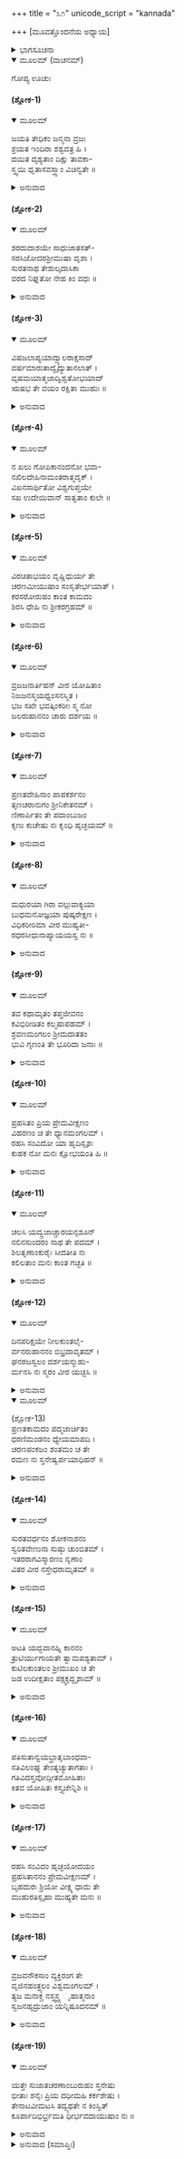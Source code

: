 +++
title = "೩೧"
unicode_script = "kannada"

+++
[ಮೂವತ್ತೊಂದನೆಯ ಅಧ್ಯಾಯ]



<details><summary>ಭಾಗಸೂಚನಾ</summary>

ಗೋಪಿಕಾಗೀತೆ
</details>

<details open><summary>ಮೂಲಮ್ (ವಾಚನಮ್)</summary>

ಗೋಪ್ಯ ಊಚುಃ
</details>

#### (ಶ್ಲೋಕ-1)


<details open><summary>ಮೂಲಮ್</summary>

ಜಯತಿ ತೇಧಿಕಂ ಜನ್ಮನಾ ವ್ರಜಃ  
ಶ್ರಯತ ಇಂದಿರಾ ಶಶ್ವದತ್ರ ಹಿ  ।  
ದಯಿತ ದೃಶ್ಯತಾಂ ದಿಕ್ಷು ತಾವಕಾ-  
ಸ್ತ್ವಯಿ ಧೃತಾಸವಸ್ತ್ವಾಂ ವಿಚಿನ್ವತೇ  ॥
</details>

<details><summary>ಅನುವಾದ</summary>

ಗೋಪಿಯರು ವಿರಹದಿಂದ ಹಾಡುತ್ತಾರೆ — ಪ್ರಿಯಕರನೇ! ಕೃಷ್ಣ! ಮಾಧವ! ನೀನು ಇಲ್ಲಿ ಹುಟ್ಟಿದ ಕಾರಣದಿಂದಲೇ ವೈಕುಂಠಾದಿ ಉತ್ತಮ ಲೋಕಗಳಿಗಿಂತಲೂ ಈ ವ್ರಜದ ಮಹಿಮೆ ಹೆಚ್ಚಾಗಿದೆ. ಅದರಿಂದಲೇ ಸೌಂದರ್ಯದ ನಿಧಿಯಾದ ಸಂಪದ್ಭರಿತಳಾದ ಲಕ್ಷ್ಮೀದೇವಿಯು ವೈಕುಂಠವನ್ನು ಬಿಟ್ಟು ನಿತ್ಯ ನಿರಂತರವಾಗಿ ಇಲ್ಲಿ ವಾಸಮಾಡುತ್ತಿದ್ದಾಳೆ. ಪ್ರಿಯನೇ! ನಿನ್ನ ದಿವ್ಯ ಚರಣಾರವಿಂದಗಳಲ್ಲೇ ಪ್ರಾಣಾರ್ಪಣೆ ಮಾಡಿರುವ ಗೋಪಿಯರಾದ ನಾವು ನಿನ್ನನ್ನು ವನ-ವನಗಳಲ್ಲಿಯೂ ಹುಡುಕುತ್ತಿದ್ದೇವೆ. ದರ್ಶನವಿತ್ತು ಕಾಪಾಡು ಸ್ವಾಮಿ! ॥1॥
</details>

#### (ಶ್ಲೋಕ-2)


<details open><summary>ಮೂಲಮ್</summary>

ಶರದುದಾಶಯೇ ಸಾಧುಜಾತಸತ್-  
ಸರಸಿಜೋದರಶ್ರೀಮುಷಾ ದೃಶಾ  ।  
ಸುರತನಾಥ ತೇಶುಲ್ಕದಾಸಿಕಾ  
ವರದ ನಿಘ್ನತೋ ನೇಹ ಕಿಂ ವಧಃ ॥
</details>

<details><summary>ಅನುವಾದ</summary>

ನಮ್ಮ ಪ್ರೇಮಪೂರ್ಣ ಹೃದಯದ ಸ್ವಾಮಿಯೇ! ನಾವು ನಿನ್ನ ನಿಃಶುಲ್ಕದಾಸಿಯರಾಗಿದ್ದೇವೆ. ಶರತ್ಕಾಲದಲ್ಲಿ ಸರೋವರಗಳಲ್ಲಿ ಸೊಂಪಾಗಿ ಬೆಳೆದಿರುವ ಕಮಲ ಪುಷ್ಪಗಳ ಕಾಂತಿಯನ್ನು ಅಪಹರಿಸುವ ಕಣ್ಣುಗಳಿಂದ ನೀನು ನಮ್ಮನ್ನು ಕೊಲ್ಲುತ್ತಿರುವೆ. ಓ ವರದನೇ! ನಿನ್ನ ನೋಟದಿಂದಲೇ ಕೊಲ್ಲುವುದು ವಧೆಯಲ್ಲವೇ? ಅಸ್ತ್ರಗಳಿಂದ ಕೊಲ್ಲುವುದು ಮಾತ್ರ ವಧೆಯೇ? ॥2॥
</details>

#### (ಶ್ಲೋಕ-3)


<details open><summary>ಮೂಲಮ್</summary>

ವಿಷಜಲಾಪ್ಯಯಾದ್ವ್ಯಾಲರಾಕ್ಷಸಾದ್  
ವರ್ಷಮಾರುತಾದ್ವೈದ್ಯುತಾನಲಾತ್ ।  
ವೃಷಮಯಾತ್ಮಜಾದ್ವಿಶ್ವತೋಭಯಾದ್  
ಋಷಭ ತೇ ವಯಂ ರಕ್ಷಿತಾ ಮುಹುಃ ॥
</details>

<details><summary>ಅನುವಾದ</summary>

ಪುರುಷ ಶ್ರೇಷ್ಠನೇ! ಯಮುನೆಯ ವಿಷಮಿಶ್ರಿತ ಜಲದಿಂದಾದ ಮೃತ್ಯುವಿನಿಂದಲೂ, ಹೆಬ್ಬಾವಿನ ರೂಪದಿಂದ ಬಂದ ಅಘಾಸುರನಿಂದಲೂ, ಇಂದ್ರನು ಕಳುಹಿಸಿದ್ದ ಪ್ರಚಂಡವಾದ ಗಾಳಿ-ಮಳೆ ಸಿಡಿಲುಗಳಿಂದಲೂ, ದಾವಾನಲದಿಂದಲೂ, ವೃಷಭಾಸುರನಿಂದಲೂ, ಮಾಯಾಸುರನ ಮಗನಾದ ತೃಣಾವರ್ತನಿಂದಲೂ ನಮ್ಮನ್ನು ಪದೇ-ಪದೇ ರಕ್ಷಿಸುವ ನೀನು ನಮ್ಮ ಮೇಲೆ ಏಕೆ ದಯೆತೋರುತ್ತಿಲ್ಲ! ॥3॥
</details>

#### (ಶ್ಲೋಕ-4)


<details open><summary>ಮೂಲಮ್</summary>

ನ ಖಲು ಗೋಪಿಕಾನಂದನೋ ಭವಾ-  
ನಖಿಲದೇಹಿನಾಮಂತರಾತ್ಮದೃಕ್ ।  
ವಿಖನಸಾರ್ಥಿತೋ ವಿಶ್ವಗುಪ್ತಯೇ  
ಸಖ ಉದೇಯಿವಾನ್ ಸಾತ್ವತಾಂ ಕುಲೇ ॥
</details>

<details><summary>ಅನುವಾದ</summary>

ನೀನು ಕೇವಲ ಯಶೋದಾನಂದನನೇ ಅಲ್ಲ, ಸಮಸ್ತ ದೇಹಧಾರಿಗಳ ಹೃದಯದಲ್ಲಿ ನೆಲೆಸಿರುವ ಅಂತರ್ಯಾಮಿಯಾಗಿದ್ದು, ಸಾಕ್ಷಿಯಾಗಿರುವೆ. ಓ ಸಖನೇ! ಬ್ರಹ್ಮದೇವರ ಪ್ರಾರ್ಥನೆಯಂತೆ ವಿಶ್ವವನ್ನು ರಕ್ಷಿಸಲಿಕ್ಕಾಗಿ ಸಾತ್ವತವಂಶದಲ್ಲಿ ಅವತರಿಸಿರುವೆ. ॥4॥
</details>

#### (ಶ್ಲೋಕ-5)


<details open><summary>ಮೂಲಮ್</summary>

ವಿರಚಿತಾಭಯಂ ವೃಷ್ಣಿಧುರ್ಯ ತೇ  
ಚರಣಮೀಯುಷಾಂ ಸಂಸೃತೇರ್ಭಯಾತ್  ।  
ಕರಸರೋರುಹಂ ಕಾಂತ ಕಾಮದಂ  
ಶಿರಸಿ ಧೇಹಿ ನಃ ಶ್ರೀಕರಗ್ರಹಮ್  ॥
</details>

<details><summary>ಅನುವಾದ</summary>

ಪ್ರಾಣಕಾಂತನೇ! ವೃಷ್ಣಿ ಶ್ರೇಷ್ಠನೇ! ಜನನ-ಮರಣರೂಪವಾದ ಸಂಸಾರಭಯದಿಂದ ಪೀಡಿತರಾದವರು ಸಂಸಾರದಿಂದ ಮುಕ್ತರಾಗಲು ನಿನ್ನ ಚರಣ ಕಮಲಗಳನ್ನು ಆಶ್ರಯಿಸುತ್ತಾರೆ. ಅಂತಹವರಿಗೆ ನೀನು ಅಭಯಹಸ್ತವನ್ನು ನೀಡುವೆ. ಸಮಸ್ತ ಭಕ್ತರ ಅಭಿಲಾಷೆಗಳನ್ನು ಪೂರ್ಣಗೊಳಿಸಿಕೊಡುವ ಲಕ್ಷ್ಮೀದೇವಿಯ ಪಾಣಿಗ್ರಹಣಮಾಡಿದ ಮತ್ತು ಭಕ್ತರ ವಿಷಯದಲ್ಲಿ ಅಭಯಮುದ್ರೆಯನ್ನು ತೋರುವ ನಿನ್ನ ದಿವ್ಯವಾದ ಕರಕಮಲವನ್ನು ನಮ್ಮ ತಲೆಯ ಮೇಲಿರಿಸು. ॥5॥
</details>

#### (ಶ್ಲೋಕ-6)


<details open><summary>ಮೂಲಮ್</summary>

ವ್ರಜಜನಾರ್ತಿಹನ್ ವೀರ ಯೋಷಿತಾಂ  
ನಿಜಜನಸ್ಮಯಧ್ವಂಸನಸ್ಮಿತ ।  
ಭಜ ಸಖೇ ಭವತ್ಕಿಂಕರೀಃ ಸ್ಮ ನೋ  
ಜಲರುಹಾನನಂ ಚಾರು ದರ್ಶಯ ॥
</details>

<details><summary>ಅನುವಾದ</summary>

ವ್ರಜ ವಾಸಿಗಳ ದುಃಖಗಳನ್ನು ದೂರಮಾಡುವ ವೀರ ಶಿರೋಮಣಿ ಶ್ಯಾಮಸುಂದರನೇ! ನಿನ್ನವರಾದ ಗೋಪಿಯರ ಗರ್ವವನ್ನು ಕ್ಷಣಮಾತ್ರದಲ್ಲಿ ಧ್ವಂಸಮಾಡುವ ಕಿರುನಗೆಯುಳ್ಳವನೇ! ಸೇವಕಿಯರಾದ ನಮ್ಮನ್ನು ಅಂಗೀಕರಿಸು. ದೂರೀಕರಿಸ ಬೇಡ. ಅಬಲೆಯರಾದ ನಮಗೆ ನಿನ್ನ ಮುಖಾರವಿಂದವನ್ನು ತೋರಿಸು. ॥6॥
</details>

#### (ಶ್ಲೋಕ-7)


<details open><summary>ಮೂಲಮ್</summary>

ಪ್ರಣತದೇಹಿನಾಂ ಪಾಪಕರ್ಶನಂ  
ತೃಣಚರಾನುಗಂ ಶ್ರೀನಿಕೇತನಮ್  ।  
ಣಿಣಾರ್ಪಿತಂ ತೇ ಪದಾಂಬುಜಂ  
ಕೃಣು ಕುಚೇಷು ನಃ ಕೃಂಧಿ ಹೃಚ್ಛಯಮ್ ॥
</details>

<details><summary>ಅನುವಾದ</summary>

ಪ್ರಿಯಕರನೇ! ಶರಣಾಗತರಾದವರ ಪಾಪವನ್ನು ಹೋಗಲಾಡಿಸುವಂತಹ, ಹುಲ್ಲನ್ನು ಹಸುಗಳನ್ನು ಅನುಸರಿಸಿ ಹೋಗುವ, ಶ್ರೀಲಕ್ಷ್ಮೀದೇವಿಗೆ ನಿವಾಸಸ್ಥಾನವಾದ, ಸೌಂದರ್ಯ, ಮಾಧುರ್ಯಗಳಿಗೆ ಆವಾಸವಾಗಿರುವ, ಕಾಳಿಯನ ಹೆಡೆಗಳನ್ನು ಮೆಟ್ಟಿ ಅನುಗ್ರಹಿಸಿದ ದಿವ್ಯವಾದ ನಿನ್ನ ಪಾದಪಂಕಜಗಳನ್ನು ನಮ್ಮ ವಕ್ಷಃ ಸ್ಥಳದ ಮೇಲಿರಿಸಿ ನಮ್ಮ ಹೃದಯತಾಪವನ್ನು ಶಾಂತಗೊಳಿಸು. ॥7॥
</details>

#### (ಶ್ಲೋಕ-8)


<details open><summary>ಮೂಲಮ್</summary>

ಮಧುರಯಾ ಗಿರಾ ವಲ್ಗುವಾಕ್ಯಯಾ  
ಬುಧಮನೋಜ್ಞಯಾ ಪುಷ್ಕರೇಕ್ಷಣ ।  
ವಿಧಿಕರೀರಿಮಾ ವೀರ ಮುಹ್ಯತೀ-  
ರಧರಸೀಧುನಾಪ್ಯಾಯಯಸ್ವ ನಃ ॥
</details>

<details><summary>ಅನುವಾದ</summary>

ಕಮಲನಯನ! ನಿನ್ನ ಮಾತು ಅದೆಷ್ಟು ಮಧುರವಾಗಿದೆ. ಮಾತಿನಲ್ಲಿರುವ ಒಂದೊಂದು ಶಬ್ದವೂ, ಒಂದೊಂದು ಅಕ್ಷರವೂ, ಒಂದೊಂದು ವಾಕ್ಯವೂ ಮಧುರಾತಿ ಮಧುರವಾಗಿದೆ. ದೊಡ್ಡ ದೊಡ್ಡ ವಿದ್ವಾಂಸರಿಗೂ ಕೂಡ ಅವು ಮನೋಜ್ಞವಾಗಿವೆ. ಅಂತಹ ನಿನ್ನ ಸುಮಧುರವಾದ ಚೆನ್ನುಡಿಗಳ ರಸಾಸ್ವಾದನೆಯಿಂದ ಮೋಹಗೊಂಡ ನಿನ್ನ ಸೇವಕಿಯರಾದ ನಮಗೆ ನಿನ್ನ ಅಮೃತಕ್ಕಿಂತಲೂ ಮಧುರವಾದ ಅಧರಾಮೃತವನ್ನು ಪಾನಮಾಡಿಸಿ ನಮ್ಮನ್ನು ತೃಪ್ತಿಗೊಳಿಸು. ॥8॥
</details>

#### (ಶ್ಲೋಕ-9)


<details open><summary>ಮೂಲಮ್</summary>

ತವ ಕಥಾಮೃತಂ ತಪ್ತಜೀವನಂ  
ಕವಿಭಿರೀಡಿತಂ ಕಲ್ಮಷಾಪಹಮ್  ।  
ಶ್ರವಣಮಂಗಲಂ ಶ್ರೀಮದಾತತಂ  
ಭುವಿ ಗೃಣಂತಿ ತೇ ಭೂರಿದಾ ಜನಾಃ ॥
</details>

<details><summary>ಅನುವಾದ</summary>

ಪ್ರಭುವೇ! ನಿನ್ನ ಲೀಲೆಯ ಕಥಾಪ್ರಸಂಗಗಳೂ ಅಮೃತ ಸ್ವರೂಪವೇ ಆಗಿವೆ. ವಿರಹದಿಂದ ಪರಿತಪಿಸುತ್ತಿರುವವರಿಗೆ ಅವು ಜೀವನ ಸರ್ವಸ್ವವೇ ಆಗಿವೆ. ದೊಡ್ಡ-ದೊಡ್ಡ ಜ್ಞಾನಿಗಳೂ ಮಹಾಭಕ್ತಕವಿಗಳು ನಿನ್ನ ಚರಿತಾಮೃತವನ್ನು ಹಾಡಿ ಹೊಗಳಿದ್ದಾರೆ. ಚರಿತಾಮೃತದ ಶ್ರವಣಮಾತ್ರದಿಂದಲೇ ಪಾಪವು ಪರಿಹಾರವಾಗುತ್ತದೆ. ಸುಖ-ಸಂಪತ್ತುಗಳು ಪ್ರಾಪ್ತವಾಗುತ್ತವೆ. ನಿನ್ನ ಕಥಾಮೃತವನ್ನು ಲೋಕದಲ್ಲಿ ಪಾನಮಾಡುವಂತಹವರು ಹಿಂದಿನ ಜನ್ಮದಲ್ಲಿ ಬಹಳ ದಾನಗಳನ್ನು ಮಾಡಿದವರಾಗಿರುತ್ತಾರೆ. ಆ ಪುಣ್ಯದಿಂದ ಅವರಿಗೆ ನಿನ್ನ ಕಥಾಮೃತವನ್ನು ಈಗ ಸವಿಯುವ ಯೋಗವುಂಟಾಗಿದೆ. ॥9॥
</details>

#### (ಶ್ಲೋಕ-10)


<details open><summary>ಮೂಲಮ್</summary>

ಪ್ರಹಸಿತಂ ಪ್ರಿಯ ಪ್ರೇಮವೀಕ್ಷಣಂ  
ವಿಹರಣಂ ಚ ತೇ ಧ್ಯಾನಮಂಗಲಮ್ ।  
ರಹಸಿ ಸಂವಿದೋ ಯಾ ಹೃದಿಸ್ಪೃಶಃ  
ಕುಹಕ ನೋ ಮನಃ ಕ್ಷೋಭಯಂತಿ ಹಿ ॥
</details>

<details><summary>ಅನುವಾದ</summary>

ಮಾಯಾಪತಿಯೇ! ಪ್ರಾಣ ಪ್ರಿಯನೇ! ನಿನ್ನ ಪ್ರೇಮಪೂರ್ಣವಾದ ನಗು, ಪ್ರೇಮಪೂರ್ಣವಾದ ನೋಟ, ನಾನಾ ಬಗೆಯ ಕ್ರೀಡೆಗಳು - ಇವೆಲ್ಲವನ್ನು ಸ್ಮರಿಸಿಕೊಂಡು ನಾವು ಆನಂದಪಡುತ್ತಿದ್ದೆವು. ನಿನ್ನನ್ನು ಧ್ಯಾನಿಸುವುದೇ ಮಂಗಳದಾಯಕವಾದುದು. ಅದರ ಫಲವಾಗಿ ನೀನೇ ನಮ್ಮ ಬಳಿಗೆ ಬಂದೆ. ಏಕಾಂತದಲ್ಲಿ ನಮ್ಮೊಡನೆ ಹೃದಯಸ್ಪರ್ಶಿಯಾದ ವಿನೋದದ ಮಾತುಗಳನ್ನಾಡಿದೆ. ಅದೆಲ್ಲವನ್ನು ಈಗ ನೆನೆಸಿಕೊಂಡರೆ ನಮ್ಮ ಮನಸ್ಸು ಕ್ಷೋಭೆಗೊಳ್ಳುತ್ತದೆ. ॥10॥
</details>

#### (ಶ್ಲೋಕ-11)


<details open><summary>ಮೂಲಮ್</summary>

ಚಲಸಿ ಯದ್ವ್ರಜಾಚ್ಚಾರಯನ್ಪಶೂನ್  
ನಲಿನಸುಂದರಂ ನಾಥ ತೇ ಪದಮ್ ।  
ಶಿಲತೃಣಾಂಕುರೈಃ ಸೀದತೀತಿ ನಃ  
ಕಲಿಲತಾಂ ಮನಃ ಕಾಂತ ಗಚ್ಛತಿ ॥
</details>

<details><summary>ಅನುವಾದ</summary>

ಪ್ರಾಣನಾಥನೇ! ನಿನ್ನ ಚರಣಕಮಲಗಳು ಕಮಲಕ್ಕಿಂತಲೂ ಸುಂದರವಾಗಿಯೂ, ಸುಕೋಮಲವಾಗಿಯೂ ಇವೆ. ನೀನು ಹಸುಗಳನ್ನು ಹೊಡೆದುಕೊಂಡು ವ್ರಜದಿಂದ ಹೊರಟೊಡನೆಯೇ ನಮಗೆ ನಿನ್ನ ಮೃದುವಾದ ಕಾಲುಗಳದೇ ಯೋಚನೆ. ಹಾದಿಯಲ್ಲಿರುವ ನೊರಜುಕಲ್ಲುಗಳಿಂದಲೂ, ಹುಲ್ಲಿನ ಕೂಳೆಗಳಿಂದಲೂ ನಿನ್ನ ಮೃದುವಾದ ಕಾಲುಗಳಿಗೆ ಎಷ್ಟು ನೋವಾಗುವುದೋ ಎಂದು ನಾವು ಪರಿತಪಿಸುತ್ತೇವೆ. ನಮ್ಮ ಮನಸ್ಸು ಬಹಳವಾಗಿ ಕಳವಳಿಸುತ್ತದೆ. ॥11॥
</details>

#### (ಶ್ಲೋಕ-12)


<details open><summary>ಮೂಲಮ್</summary>

ದಿನಪರಿಕ್ಷಯೇ ನೀಲಕುಂತಲೈ-  
ರ್ವನರುಹಾನನಂ ಬಿಭ್ರದಾವೃತಮ್ ।  
ಘನರಜಸ್ವಲಂ ದರ್ಶಯನ್ಮುಹು-  
ರ್ಮನಸಿ ನಃ ಸ್ಮರಂ ವೀರ ಯಚ್ಛಸಿ ॥
</details>

<details><summary>ಅನುವಾದ</summary>

ವೀರಪ್ರಿಯತಮನೇ! ಸಾಯಂಕಾಲವಾಗುತ್ತಲೇ ನೀನು ಹಸುಗಳೊಡನೆ ವ್ರಜಕ್ಕೆ ಹಿಂದಿರುಗುವಾಗ ನಿನ್ನ ಸುಂದರವಾದ ಮುಖಕಮಲವು ಕಪ್ಪಾದ ಗುಂಗುರು ಕೂದಲುಗಳಿಂದಲೂ, ಗೋಧೂಳಿಯಿಂದಲೂ ವ್ಯಾಪ್ತವಾಗಿ ಅತ್ಯಂತ ಶೋಭಾಯಮಾನವಾಗಿ ಕಾಣುತ್ತದೆ. ಅಂತಹ ಸುಂದರವಾದ ಮುಖಾರವಿಂದವನ್ನು ತೋರುತ್ತಾ ನೀನು ನಮ್ಮ ಹೃದಯದಲ್ಲಿ - ನಿನ್ನನ್ನು ಸೇರಬೇಕೆಂಬ ಆಕಾಂಕ್ಷೆಯನ್ನು ಉಂಟು ಮಾಡುತ್ತಿರುವೆ. ॥12॥
</details>

<details open><summary>ಮೂಲಮ್</summary>

(ಶ್ಲೋಕ-13)  
ಪ್ರಣತಕಾಮದಂ ಪದ್ಮಜಾರ್ಚಿತಂ  
ಧರಣಿಮಂಡನಂ ಧ್ಯೇಯಮಾಪದಿ  ।  
ಚರಣಪಂಕಜಂ ಶಂತಮಂ ಚ ತೇ  
ರಮಣ ನಃ ಸ್ತನೇಷ್ವರ್ಪಯಾಧಿಹನ್ ॥
</details>

<details><summary>ಅನುವಾದ</summary>

ಪ್ರಿಯತಮನೇ! ನೀನೊಬ್ಬನೇ ನಮ್ಮ ಸಮಸ್ತವಾದ ಪೀಡೆಗಳನ್ನೂ ಪರಿಹರಿಸಲು ಸಮರ್ಥನಾಗಿರುವೆ. ನಿನ್ನ ಚರಣಕಮಲಗಳು ಶರಣಾಗತ ಭಕ್ತರ ಸಮಸ್ತ ಅಭಿಲಾಷೆಗಳನ್ನು ಈಡೇರಿಸುವಂತಹವುಗಳು. ಸಾಕ್ಷಾತ್ ಲಕ್ಷ್ಮೀಯೇ ಅವುಗಳನ್ನು ಸೇವಿಸುತ್ತಾಳೆ ಮತ್ತು ಭೂಮಂಡಲಕ್ಕೆ ಅಲಂಕಾರ ಪ್ರಾಯವಾಗಿವೆ. ಆಪತ್ತಿನ ಸಮಯದಲ್ಲಿ ನಿನ್ನ ಪಾದಾರವಿಂದಗಳನ್ನು ಧ್ಯಾನಿಸಿದರೆ ಸಮಸ್ತವಾದ ಆಪತ್ತುಗಳೂ ದೂರವಾಗುತ್ತವೆ. ಇಂತಹ ಕಲ್ಯಾಣಸ್ವರೂಪವಾದ ನಿನ್ನ ಚರಣಕಮಲಗಳನ್ನು ನಮ್ಮ ವಕ್ಷಃಸ್ಥಳದಲ್ಲಿರಿಸಿ ಹೃದಯದ ವ್ಯಥೆಯನ್ನು ಶಾಂತಗೊಳಿಸು. ॥13॥
</details>

#### (ಶ್ಲೋಕ-14)


<details open><summary>ಮೂಲಮ್</summary>

ಸುರತವರ್ಧನಂ ಶೋಕನಾಶನಂ  
ಸ್ವರಿತವೇಣುನಾ ಸುಷ್ಠು ಚುಂಬಿತಮ್ ।  
ಇತರರಾಗವಿಸ್ಮಾರಣಂ ನೃಣಾಂ  
ವಿತರ ವೀರ ನಸ್ತೇಧರಾಮೃತಮ್  ॥
</details>

<details><summary>ಅನುವಾದ</summary>

ವೀರಶಿರೋಮಣಿಯೇ! ನಿನ್ನ ಅಧರಾಮೃತವು ನಿನ್ನನ್ನು ಸೇರುವ ಆಕಾಂಕ್ಷೆಯನ್ನು ಹೆಚ್ಚಿಸುವಂತಹುದು. ಅದು ವಿರಹಜನ್ಯ ಸಮಸ್ತ ಶೋಕ-ಸಂತಾಪಗಳನ್ನು ನಾಶಮಾಡಿಬಿಡುತ್ತದೆ. ಆ ಮುರಳಿಯು ಅದನ್ನು ಚೆನ್ನಾಗಿ ಪಾನ ಮಾಡುತ್ತಾ ಇರುತ್ತದೆ. ಒಮ್ಮೆ ಅದನ್ನು ಕುಡಿದ ಜನರಿಗೆ ಬೇರಾವ ಆಸಕ್ತಿಯೂ ನೆನಪೇ ಇರುವುದಿಲ್ಲ. ಅಂತಹ ನಿನ್ನ ಅಧರಾಮೃತವನ್ನು ನಮಗೆ ದಯಪಾಲಿಸು. ॥14॥
</details>

#### (ಶ್ಲೋಕ-15)


<details open><summary>ಮೂಲಮ್</summary>

ಅಟತಿ ಯದ್ಭವಾನಹ್ನಿ ಕಾನನಂ  
ತ್ರುಟಿರ್ಯುಗಾಯತೇ ತ್ವಾಮಪಶ್ಯತಾಮ್ ।  
ಕುಟಿಲಕುಂತಲಂ ಶ್ರೀಮುಖಂ ಚ ತೇ  
ಜಡ ಉದೀಕ್ಷತಾಂ ಪಕ್ಷ್ಮಕೃದ್ದೃಶಾಮ್  ॥
</details>

<details><summary>ಅನುವಾದ</summary>

ಪ್ರಾಣಪ್ರಿಯನೆ! ಹಗಲಿನಲ್ಲಿ ನೀನು ಹಸುಗಳನ್ನು ಮೇಯಿಸಲು ವನಕ್ಕೆ ಹೋದಾಗ, ನಿನ್ನನ್ನು ನೋಡದೆ ನಮಗೆ ಒಂದೊಂದು ಕ್ಷಣವು ಯುಗದಂತೆ ಕಾಣುತ್ತದೆ. ಸಾಯಂಕಾಲವಾಗುತ್ತಲೇ ಮರಳಿದಾಗ, ಗುಂಗುರು ಕೂದಲುಗಳಿಂದ ಕೂಡಿದ ನಿನ್ನ ಪರಮ ಸುಂದರ ಮುಖಾರವಿಂದವನ್ನು ನೋಡುತ್ತಾ ಇರುವಾಗ ರೆಪ್ಪೆಗಳು ಮುಚ್ಚಿಕೊಳ್ಳುವುದು ನಮಗೆ ತುಂಬಾ ಮುಜುಗರವಾಗುತ್ತದೆ. ಈ ಕಣ್ಣುಗಳ ರೆಪ್ಪೆಗಳನ್ನು ನಿರ್ಮಿಸಿದ ಬ್ರಹ್ಮನು ಮೂರ್ಖನೇ ಆಗಿದ್ದಾನೆ ಎಂದೆನಿಸುತ್ತದೆ. ॥15॥
</details>

#### (ಶ್ಲೋಕ-16)


<details open><summary>ಮೂಲಮ್</summary>

ಪತಿಸುತಾನ್ವಯಭ್ರಾತೃಬಾಂಧವಾ-  
ನತಿವಿಲಂಘ್ಯ ತೇಂತ್ಯಚ್ಯುತಾಗತಾಃ  ।  
ಗತಿವಿದಸ್ತವೋದ್ಗೀತಮೋಹಿತಾಃ  
ಕಿತವ ಯೋಷಿತಃ ಕಸ್ತ್ಯಜೇನ್ನಿಶಿ ॥
</details>

<details><summary>ಅನುವಾದ</summary>

ಕಪಟಿಯಾದ ಅಚ್ಯುತನೇ! ಕಪಟನಾಟಕ ಸೂತ್ರಧಾರಿಯೇ! ನಾವು ನಮ್ಮ ಪತಿ-ಪುತ್ರರನ್ನೂ, ಸಹೋದರರನ್ನು, ಬಂಧುಗಳನ್ನು, ಕುಲ ಪರಿವಾರವನ್ನು ತ್ಯಜಿಸಿ, ಅವರ ಆಜ್ಞೆಯನ್ನು ಉಲ್ಲಂಘಿಸಿ ನಿನ್ನ ವೇಣುಗಾನದಿಂದ ಆಕರ್ಷಿಸಲ್ಪಟ್ಟವರಾಗಿ, ಕೊಳಲಿನ ಧ್ವನಿಯಿಂದಲೇ ನೀನಿಲ್ಲಿರುವೆ ಎಂಬುದನ್ನು ತಿಳಿದುಕೊಂಡು ಆ ಧ್ವನಿಯನ್ನೇ ಅನುಸರಿಸಿ ನಿನ್ನ ಬಳಿಗೆ ಬಂದೆವು. ಹೀಗೆ ರಾತ್ರಿಯ ಸಮಯದಲ್ಲಿ ಬಂದಿರುವ ಯುವತಿಯರನ್ನು ನೀನಲ್ಲದೆ ಬೇರೆ ಯಾರು ತ್ಯಜಿಸಿಹೋಗುತ್ತಾರೆ? ॥16॥
</details>

#### (ಶ್ಲೋಕ-17)


<details open><summary>ಮೂಲಮ್</summary>

ರಹಸಿ ಸಂವಿದಂ ಹೃಚ್ಛಯೋದಯಂ  
ಪ್ರಹಸಿತಾನನಂ ಪ್ರೇಮವೀಕ್ಷಣಮ್  ।  
ಬೃಹದುರಃ ಶ್ರಿಯೋ ವೀಕ್ಷ್ಯ ಧಾಮ ತೇ  
ಮುಹುರತಿಸ್ಪೃಹಾ ಮುಹ್ಯತೇ ಮನಃ ॥
</details>

<details><summary>ಅನುವಾದ</summary>

ಪ್ರಿಯಕರನೇ! ನೀನು ಏಕಾಂತದಲ್ಲಿ ನಮ್ಮೊಡನೆ ಆಡುತ್ತಿದ್ದ ಪ್ರೇಮಪ್ರಚೋದಕವಾದ ಸರಸ-ಸಲ್ಲಾಪದ ಮಾತುಗಳನ್ನು, ಪ್ರೇಮಪೂರ್ವಕವಾದ ನಿನ್ನ ವೀಕ್ಷಣವನ್ನು, ಮಂದಹಾಸದಿಂದ ಕೂಡಿದ ನಿನ್ನ ಸುಂದರವಾದ ಮುಖಾರವಿಂದವನ್ನು, ಲಕ್ಷ್ಮಿಗೆ ನಿವಾಸಸ್ಥಾನವಾದ ನಿನ್ನ ವಿಶಾಲವಾದ ವಕ್ಷಃಸ್ಥಳವನ್ನು ಸ್ಮರಿಸಿಕೊಂಡು ಮುಗ್ಧವಾದ ನಮ್ಮ ಮನಸ್ಸು ನಿನ್ನನ್ನು ಪುನಃ ಸೇರಲೇಬೇಕೆಂದು ಬಹಳವಾಗಿ ತವಕಿಸುತ್ತಿದೆ. ॥17॥
</details>

#### (ಶ್ಲೋಕ-18)


<details open><summary>ಮೂಲಮ್</summary>

ವ್ರಜವನೌಕಸಾಂ ವ್ಯಕ್ತಿರಂಗ ತೇ  
ವೃಜಿನಹಂತ್ರ್ಯಲಂ ವಿಶ್ವಮಂಗಲಮ್ ।  
ತ್ಯಜ ಮನಾಕ್ಚ ನಸ್ತ್ವಸ್ತ್ಪ  ೃಹಾತ್ಮನಾಂ  
ಸ್ವಜನಹೃದ್ರುಜಾಂ ಯನ್ನಿಷೂದನಮ್  ॥
</details>

<details><summary>ಅನುವಾದ</summary>

ಪ್ರಿಯಕರನೇ! ನಿನ್ನ ಈ ಅವತಾರವು ಗೋಕುಲ ವಾಸಿಗಳ ದುಃಖವನ್ನೂ, ತಾಪವನ್ನೂ ವಿನಾಶಗೊಳಿಸಲು ಮತ್ತು ವಿಶ್ವಕ್ಕೆ ಮಂಗಳವನ್ನುಂಟು ಮಾಡುವುದಕ್ಕಾಗಿಯೇ ಆಗಿದೆ. ನಮ್ಮ ಹೃದಯವು ನಿನ್ನ ಕುರಿತಾದ ಲಾಲಸೆಯಿಂದ ತುಂಬಿ ಹೋಗಿದೆ. ನಿನ್ನ ಸ್ವಜನರಾದ ನಮ್ಮಗಳ ಹೃದ್ರೋಗವನ್ನು ಪೂರ್ಣವಾಗಿ ನಾಶ ಮಾಡುವಂತಹ ಯಾವುದಾದರೂ ಔಷಧವನ್ನು ಕೊಟ್ಟು ಕಾಪಾಡು. ॥18॥
</details>

#### (ಶ್ಲೋಕ-19)


<details open><summary>ಮೂಲಮ್</summary>

ಯತ್ತೇ ಸುಜಾತಚರಣಾಂಬುರುಹಂ ಸ್ತನೇಷು  
ಭೀತಾಃ ಶನೈಃ ಪ್ರಿಯ ದಧೀಮಹಿ ಕರ್ಕಶೇಷು  ।  
ತೇನಾಟವೀಮಟಸಿ ತದ್ವ್ಯಥತೇ ನ ಕಿಂಸ್ವಿತ್  
ಕೂರ್ಪಾದಿಭಿರ್ಭ್ರಮತಿ ಧೀರ್ಭವದಾಯುಷಾಂ ನಃ ॥
</details>

<details><summary>ಅನುವಾದ</summary>

ಪ್ರಾಣಕಾಂತನೇ! ನಿನ್ನ ಚರಣಗಳು ಕಮಲಕ್ಕಿಂತಲೂ ಕೋಮಲವಾದುದು. ಅವನ್ನು ನಮ್ಮ ಕಠೋರವಾದ ಸ್ತನಗಳ ಮೇಲಿರಿಸಿಕೊಳ್ಳುವಾಗಲೂ ಎಲ್ಲಿಯಾದರೂ ಅವಕ್ಕೆ ನೋವಾಗಬಹುದೆಂದು ಹೆದರಿಕೊಂಡೇ ಇಟ್ಟು ಕೊಳ್ಳುವೆವು. ಅಂತಹ ಚರಣಗಳಿಂದ ನೀನು ರಾತ್ರಿಯಲ್ಲಿ ಘೋರವಾದ ಅರಣ್ಯದಲ್ಲಿ ಅಡಗಿಕೊಂಡೇ ಅಲೆಯುತ್ತಿರುವೆಯಲ್ಲ! ಕಲ್ಲು, ಮುಳ್ಳುಗಳಿಂದ ನಿನ್ನ ಸುಕೋಮಲವಾದ ಪಾದಗಳಿಗೆ ನೋವಾಗುತ್ತಿಲ್ಲವೆ? ಇದನ್ನು ನೆನೆದಾಗಲೇ ನಿನ್ನಲ್ಲಿಯೇ ಪ್ರಾಣಗಳನ್ನಿಟ್ಟುಕೊಂಡಿರುವ ನಮಗೆ ಬುದ್ಧಿ ಭ್ರಮಣೆಯುಂಟಾಗುತ್ತದೆ. ಶ್ಯಾಮಸುಂದರ ಶ್ರೀಕೃಷ್ಣ! ನಮ್ಮ ಜೀವನವು ನಿನಗಾಗಿಯೇ ಮುಡುಪಾಗಿಟ್ಟಿದೆ. ನಿನ್ನ ಸೇವೆಗಾಗಿಯೇ ನಮ್ಮನ್ನು ಅರ್ಪಿಸಿಕೊಂಡುಬಿಟ್ಟಿದ್ದೇವೆ. ದರ್ಶನವಿತ್ತು ಕಾಪಾಡು. ॥19॥
</details>

<details><summary>ಅನುವಾದ (ಸಮಾಪ್ತಿಃ)</summary>

ಮೂವತ್ತೊಂದನೆಯ ಅಧ್ಯಾಯವು ಮುಗಿಯಿತು. ॥31॥  
ಇತಿ ಶ್ರೀಮದ್ಭಾಗವತೇ ಮಹಾಪುರಾಣೇ ಪಾರಮಹಂಸ್ಯಾಂ ಸಂಹಿತಾಯಾಂ ದಶಮ ಸ್ಕಂಧೇ ಪೂರ್ವಾರ್ಧೇ  
ರಾಸಕ್ರೀಡಾಯಾಂ ಗೋಪಿಕಾಗೀತಂ ನಾಮೈಕತ್ರಿಂಶೋಽಧ್ಯಾಯಃ ॥31॥
</details>
